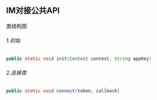 IM对接公共API
----
类结构图



###### 1.初始
```java
public static void init(Context context, String appKey)
```
###### 2.连接类
```java
public static void connect(token, callback}
```
